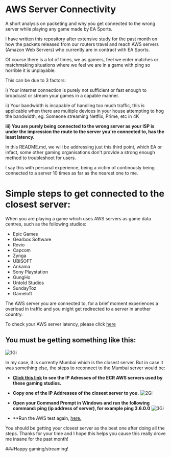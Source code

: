 # AWS Server Connectivity
A short analysis on packeting and why you get connected to the wrong server while playing any game made by EA Sports.


I have written this repository after extensive study for the past month on how the packets released from our routers travel and reach AWS servers (Amazon Web Servers) who currently are in contract with EA Sports.

Of course there is a lot of times, we as gamers, feel we enter matches or matchmaking situations where we feel we are in a game with ping so horrible it is unplayable.

This can be due to 3 factors:
<br>

i) Your internet connection is purely not sufficient or fast enough to broadcast or stream your games in a capable manner.
<br>

ii) Your bandwidth is incapable of handling too much traffic, this is applicable when there are multiple devices in your house attempting to hog the bandwidth, eg. Someone streaming Netflix, Prime, etc in 4K

<b>iii) You are purely being connected to the wrong server as your ISP is under the impression the route to the server you're connected to, has the least latency.</b>
 

 <h>In this README.md, we will be addressing just this third point, which EA or infact, some other gaming organisations don't provide a strong enough method to troubleshoot for users.</h>
  
  I say this with personal experience, being a victim of continously being connected to a server 10 times as far as the nearest one to me.
  
# Simple steps to get connected to the closest server:
  
When you are playing a game which uses AWS servers as game data centres, such as the following studios:
  
* Epic Games
* Gearbox Software
* Rovio
* Capcom
* Zynga
* UBISOFT
* Ankama
* Sony Playstation
* GungHo
* Untold Studios
* SundayToz
* Gameloft

The AWS server you are connected to, for a brief moment experiences a overload in traffic and you might get redirected to a server in another country. 

To check your AWS server latency, please click [here](https://www.cloudping.cloud/aws)

## You must be getting something like this:
![1Gi](https://user-images.githubusercontent.com/58849353/119665718-4a6a2c80-be52-11eb-88fd-55703734d849.png)


In my case, it is currently Mumbai which is the closest server. But in case it was something else, the steps to reconnect to the Mumbai server would be:

+ **[Click this link](https://ec2-reachability.amazonaws.com) to see the IP Adresses of the ECR AWS servers used by these gaming studios.**
+ **Copy one of the IP Addresses of the closest server to you.**
![2Gi](https://user-images.githubusercontent.com/58849353/119666219-cf554600-be52-11eb-8c02-3184376e577d.jpg)
+ **Open your Command Prompt in Windows and run the following command: ping (ip address of server), for example ping 3.6.0.0**
![3Gi](https://user-images.githubusercontent.com/58849353/119666659-31ae4680-be53-11eb-8b39-3cf69effdf24.png)

+ **Run the AWS test again, [here.](https://www.cloudping.cloud/aws)

You should be getting your closest server as the best one after doing all the steps. Thanks for your time and I hope this helps you cause this really drove me insane for the past month! 

###Happy gaming/streaming!



 
  
